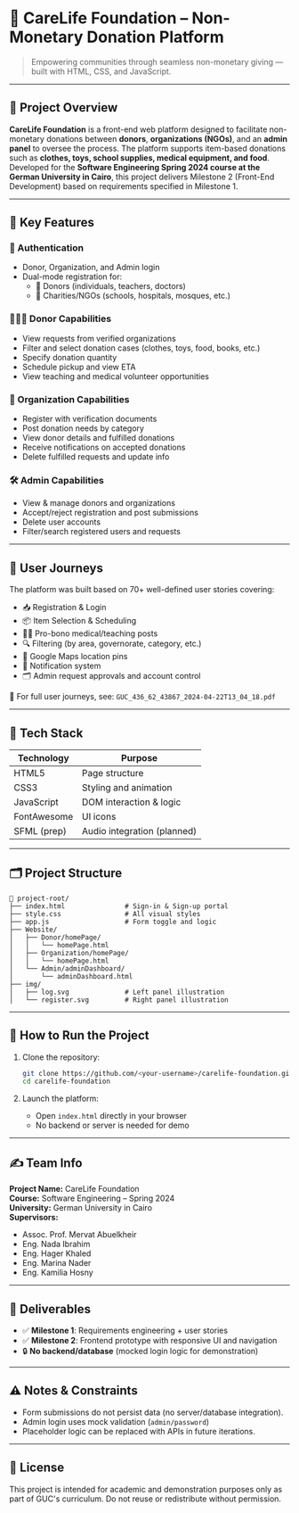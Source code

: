 # 🌱 CareLife Foundation – Non-Monetary Donation Platform

> Empowering communities through seamless non-monetary giving — built with HTML, CSS, and JavaScript.

---

## 📌 Project Overview

**CareLife Foundation** is a front-end web platform designed to facilitate non-monetary donations between **donors**, **organizations (NGOs)**, and an **admin panel** to oversee the process. The platform supports item-based donations such as **clothes, toys, school supplies, medical equipment, and food**. Developed for the **Software Engineering Spring 2024 course at the German University in Cairo**, this project delivers Milestone 2 (Front-End Development) based on requirements specified in Milestone 1.

---

## 🧩 Key Features

### 🔐 Authentication
- Donor, Organization, and Admin login
- Dual-mode registration for:
  - 🧑 Donors (individuals, teachers, doctors)
  - 🏢 Charities/NGOs (schools, hospitals, mosques, etc.)

### 🧑‍🤝‍🧑 Donor Capabilities
- View requests from verified organizations
- Filter and select donation cases (clothes, toys, food, books, etc.)
- Specify donation quantity
- Schedule pickup and view ETA
- View teaching and medical volunteer opportunities

### 🏥 Organization Capabilities
- Register with verification documents
- Post donation needs by category
- View donor details and fulfilled donations
- Receive notifications on accepted donations
- Delete fulfilled requests and update info

### 🛠️ Admin Capabilities
- View & manage donors and organizations
- Accept/reject registration and post submissions
- Delete user accounts
- Filter/search registered users and requests

---

## 🧭 User Journeys

The platform was built based on 70+ well-defined user stories covering:

- 📥 Registration & Login
- 📦 Item Selection & Scheduling
- 👨‍⚕️ Pro-bono medical/teaching posts
- 🔍 Filtering (by area, governorate, category, etc.)
- 📌 Google Maps location pins
- 📧 Notification system
- 🗂️ Admin request approvals and account control

📄 For full user journeys, see: `GUC_436_62_43867_2024-04-22T13_04_18.pdf`

---

## 🧪 Tech Stack

| Technology | Purpose               |
|------------|------------------------|
| HTML5      | Page structure         |
| CSS3       | Styling and animation  |
| JavaScript | DOM interaction & logic|
| FontAwesome| UI icons               |
| SFML (prep)| Audio integration (planned) |

---

## 🗂️ Project Structure

```
📁 project-root/
├── index.html               # Sign-in & Sign-up portal
├── style.css                # All visual styles
├── app.js                   # Form toggle and logic
├── Website/
│   ├── Donor/homePage/
│   │   └── homePage.html
│   ├── Organization/homePage/
│   │   └── homePage.html
│   └── Admin/adminDashboard/
│       └── adminDashboard.html
├── img/
│   ├── log.svg              # Left panel illustration
│   └── register.svg         # Right panel illustration
```

---

## 🚀 How to Run the Project

1. Clone the repository:
   ```bash
   git clone https://github.com/<your-username>/carelife-foundation.git
   cd carelife-foundation
   ```

2. Launch the platform:
   - Open `index.html` directly in your browser
   - No backend or server is needed for demo

---

## ✍️ Team Info

**Project Name:** CareLife Foundation  
**Course:** Software Engineering – Spring 2024  
**University:** German University in Cairo  
**Supervisors:**  
- Assoc. Prof. Mervat Abuelkheir  
- Eng. Nada Ibrahim  
- Eng. Hager Khaled  
- Eng. Marina Nader  
- Eng. Kamilia Hosny

---

## 🧾 Deliverables

- ✅ **Milestone 1**: Requirements engineering + user stories  
- ✅ **Milestone 2**: Frontend prototype with responsive UI and navigation  
- 🔒 **No backend/database** (mocked login logic for demonstration)

---

## ⚠️ Notes & Constraints

- Form submissions do not persist data (no server/database integration).
- Admin login uses mock validation (`admin/password`)
- Placeholder logic can be replaced with APIs in future iterations.

---

## 📜 License

This project is intended for academic and demonstration purposes only as part of GUC's curriculum. Do not reuse or redistribute without permission.
